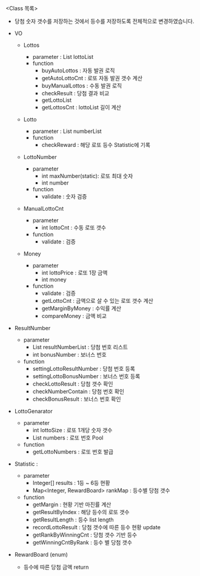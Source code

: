 <Class 목록>
- 당첨 숫자 갯수를 저장하는 것에서 등수를 저장하도록 전체적으로 변경하였습니다.

- VO
    - Lottos 
        - parameter : List<Lotto> lottoList
        - function
            - buyAutoLottos : 자동 발권 로직
            - getAutoLottoCnt : 로또 자동 발권 갯수 계산 
            - buyManualLottos : 수동 발권 로직
            - checkResult : 당첨 결과 비교
            - getLottoList 
            - getLottosCnt : lottoList 길이 계산
            
    - Lotto 
        - parameter : List<LottoNumber> numberList
        - function 
            - checkReward : 해당 로또 등수 Statistic에 기록
    
    - LottoNumber
        - parameter 
            - int maxNumber(static): 로또 최대 숫자 
            - int number 
        - function  
            - validate : 숫자 검증 
            
    - ManualLottoCnt
        - parameter
            - int lottoCnt : 수동 로또 갯수 
        - function
            - validate : 검증

    - Money
        - parameter
            - int lottoPrice : 로또 1장 금액 
            - int money 
        - function
            - validate : 검증 
            - getLottoCnt : 금액으로 살 수 있는 로또 갯수 계산 
            - getMarginByMoney : 수익률 계산
            - compareMoney : 금액 비교


- ResultNumber 
    - parameter
        - List<LottoNumber> resultNumberList : 당첨 번호 리스트 
        - int bonusNumber : 보너스 번호
    - function
        - settingLottoResultNumber : 당첨 번호 등록
        - settingLottoBonusNumber : 보너스 번호 등록
        - checkLottoResult : 당첨 갯수 확인 
        - checkNumberContain : 당첨 번호 확인
        - checkBonusResult : 보너스 번호 확인
    
- LottoGenarator 
    - parameter 
        - int lottoSize : 로또 1개당 숫자 갯수 
        - List<Integer> numbers : 로또 번호 Pool 
    - function 
        - getLottoNumbers : 로또 번호 발급
        
- Statistic :
    - parameter 
        - Integer[] results : 1등 ~ 6등 현황
        - Map<Integer, RewardBoard> rankMap : 등수별 당첨 갯수
    - function 
        - getMargin : 현황 기반 마진률 계산
        - getResultByIndex : 해당 등수의 로또 갯수
        - getResultLength : 등수 list length
        - recordLottoResult : 당첨 갯수에 따른 등수 현황 update 
        - getRankByWinningCnt : 당첨 갯수 기반 등수 
        - getWinningCntByRank : 등수 별 당첨 갯수 
        
- RewardBoard (enum) 
    - 등수에 따른 당첨 금액 return 